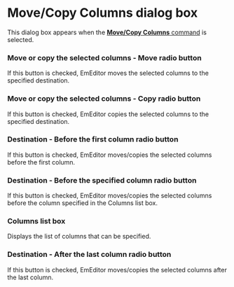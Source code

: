 # Move/Copy Columns dialog box

This dialog box appears when the
[**Move/Copy Columns** command](../../cmd/edit/move_column) is selected.

### Move or copy the selected columns - Move radio button

If this button is checked, EmEditor moves the selected columns to the specified destination.

### Move or copy the selected columns - Copy radio button

If this button is checked, EmEditor copies the selected columns to the specified destination.

### Destination - Before the first column radio button

If this button is checked, EmEditor moves/copies the selected columns before the first column.

### Destination - Before the specified column radio button

If this button is checked, EmEditor moves/copies the selected columns before the column specified in the Columns list box.

### Columns list box

Displays the list of columns that can be specified.

### Destination - After the last column radio button

If this button is checked, EmEditor moves/copies the selected columns after the last column.

